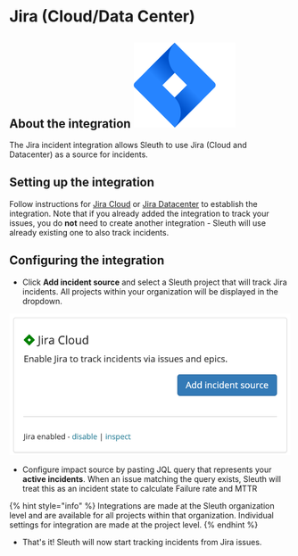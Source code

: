 # Jira (Cloud/Data Center)

## About the integration <img src="../../.gitbook/assets/jira-software-2x-blue (1).png" alt="" data-size="line">

The Jira incident integration allows Sleuth to use Jira (Cloud and Datacenter) as a source for incidents.

## Setting up the integration

Follow instructions for [Jira Cloud](../issue-trackers/jira.md#setting-up-the-integration) or [Jira Datacenter](../issue-trackers/jira-datacenter.md#setting-up-the-integration) to establish the integration. Note that if you already added the integration to track your issues, you do **not** need to create another integration - Sleuth will use already existing one to also track incidents.



## Configuring the integration

* Click **Add incident source** and select a Sleuth project that will track Jira incidents. All projects within your organization will be displayed in the dropdown.

![](<../../.gitbook/assets/Screenshot 2021-11-15 at 15.17.30.png>)

* Configure impact source by pasting JQL query that represents your **active incidents**. When an issue matching the query exists, Sleuth will treat this as an incident state to calculate Failure rate and MTTR

{% hint style="info" %}
Integrations are made at the Sleuth organization level and are available for all projects within that organization. Individual settings for integration are made at the project level.
{% endhint %}

* That's it! Sleuth will now start tracking incidents from Jira issues.






